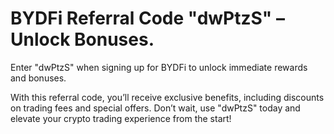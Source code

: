 # BYDFi Referral Code "dwPtzS" – Unlock Bonuses.
Enter "dwPtzS" when signing up for BYDFi to unlock immediate rewards and bonuses.

With this referral code, you’ll receive exclusive benefits, including discounts on trading fees and special offers.
Don’t wait, use "dwPtzS" today and elevate your crypto trading experience from the start!

